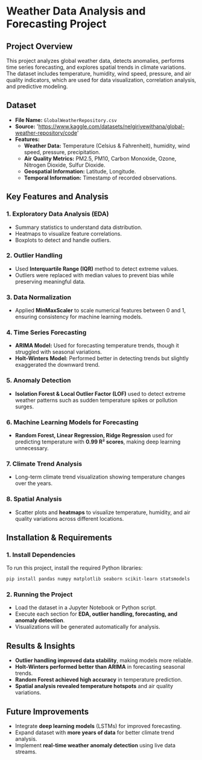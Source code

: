 # **Weather Data Analysis and Forecasting Project**

## **Project Overview**
This project analyzes global weather data, detects anomalies, performs time series forecasting, and explores spatial trends in climate variations. The dataset includes temperature, humidity, wind speed, pressure, and air quality indicators, which are used for data visualization, correlation analysis, and predictive modeling.

## **Dataset**
- **File Name:** `GlobalWeatherRepository.csv`
- **Source:** 'https://www.kaggle.com/datasets/nelgiriyewithana/global-weather-repository/code'
- **Features:**
  - **Weather Data:** Temperature (Celsius & Fahrenheit), humidity, wind speed, pressure, precipitation.
  - **Air Quality Metrics:** PM2.5, PM10, Carbon Monoxide, Ozone, Nitrogen Dioxide, Sulfur Dioxide.
  - **Geospatial Information:** Latitude, Longitude.
  - **Temporal Information:** Timestamp of recorded observations.

## **Key Features and Analysis**
### **1. Exploratory Data Analysis (EDA)**
- Summary statistics to understand data distribution.
- Heatmaps to visualize feature correlations.
- Boxplots to detect and handle outliers.

### **2. Outlier Handling**
- Used **Interquartile Range (IQR)** method to detect extreme values.
- Outliers were replaced with median values to prevent bias while preserving meaningful data.

### **3. Data Normalization**
- Applied **MinMaxScaler** to scale numerical features between 0 and 1, ensuring consistency for machine learning models.

### **4. Time Series Forecasting**
- **ARIMA Model:** Used for forecasting temperature trends, though it struggled with seasonal variations.
- **Holt-Winters Model:** Performed better in detecting trends but slightly exaggerated the downward trend.

### **5. Anomaly Detection**
- **Isolation Forest & Local Outlier Factor (LOF)** used to detect extreme weather patterns such as sudden temperature spikes or pollution surges.

### **6. Machine Learning Models for Forecasting**
- **Random Forest, Linear Regression, Ridge Regression** used for predicting temperature with **0.99 R² scores**, making deep learning unnecessary.

### **7. Climate Trend Analysis**
- Long-term climate trend visualization showing temperature changes over the years.

### **8. Spatial Analysis**
- Scatter plots and **heatmaps** to visualize temperature, humidity, and air quality variations across different locations.

## **Installation & Requirements**
### **1. Install Dependencies**
To run this project, install the required Python libraries:
```bash
pip install pandas numpy matplotlib seaborn scikit-learn statsmodels
```

### **2. Running the Project**
- Load the dataset in a Jupyter Notebook or Python script.
- Execute each section for **EDA, outlier handling, forecasting, and anomaly detection**.
- Visualizations will be generated automatically for analysis.

## **Results & Insights**
- **Outlier handling improved data stability**, making models more reliable.
- **Holt-Winters performed better than ARIMA** in forecasting seasonal trends.
- **Random Forest achieved high accuracy** in temperature prediction.
- **Spatial analysis revealed temperature hotspots** and air quality variations.

## **Future Improvements**
- Integrate **deep learning models** (LSTMs) for improved forecasting.
- Expand dataset with **more years of data** for better climate trend analysis.
- Implement **real-time weather anomaly detection** using live data streams.





